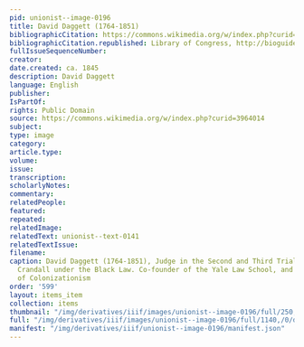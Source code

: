 ```yaml
---
pid: unionist--image-0196
title: David Daggett (1764-1851)
bibliographicCitation: https://commons.wikimedia.org/w/index.php?curid=3964014
bibliographicCitation.republished: Library of Congress, http://bioguide.congress.gov/scripts/guidedisplay.pl?index=D000002
fullIssueSequenceNumber: 
creator: 
date.created: ca. 1845
description: David Daggett
language: English
publisher: 
IsPartOf: 
rights: Public Domain
source: https://commons.wikimedia.org/w/index.php?curid=3964014
subject: 
type: image
category: 
article.type: 
volume: 
issue: 
transcription: 
scholarlyNotes: 
commentary: 
relatedPeople: 
featured: 
repeated: 
relatedImage: 
relatedText: unionist--text-0141
relatedTextIssue: 
filename: 
caption: David Daggett (1764-1851), Judge in the Second and Third Trials of Prudence
  Crandall under the Black Law. Co-founder of the Yale Law School, and a noted supporter
  of Colonizationism
order: '599'
layout: items_item
collection: items
thumbnail: "/img/derivatives/iiif/images/unionist--image-0196/full/250,/0/default.jpg"
full: "/img/derivatives/iiif/images/unionist--image-0196/full/1140,/0/default.jpg"
manifest: "/img/derivatives/iiif/unionist--image-0196/manifest.json"
---
```

